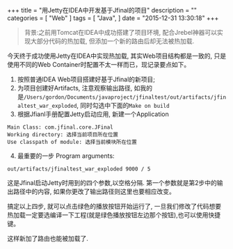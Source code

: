 +++
title = "用Jetty在IDEA中开发基于Jfinal的项目"
description = ""
categories = [
    "Web"
]
tags = [
    "Java",
]
date = "2015-12-31 13:30:18"
+++

> 背景:之前用Tomcat在IDEA中成功搭建了项目环境, 配合Jrebel神器可以实现大部分代码的热加载, 但添加一个新的路由后却无法被热加载.

今天终于成功使用Jetty在IDEA中实现热加载, 其实Web项目结构都是一致的, 只是使用不同的Web Container时配置不太一样而已，现记录要点如下。


1. 按照普通IDEA Web项目搭建好基于Jfinal的新项目;
2. 为项目创建好Artifacts, 注意观察输出路径, 如我的是`/Users/gordon/Documents/javaproject/jfinaltest/out/artifacts/jfinaltest_war_exploded`, 同时勾选中下面的`Make on build`
3. 根据Jfianl手册配置Jetty启动应用, 新建一个Application
```
Main Class: com.jfinal.core.JFinal
Working directory: 选择当前项目所在位置
Use classpath of module: 选择当前模块所在位置
```   

4. 最重要的一步
Program arguments: 
```
out/artifacts/jfinaltest_war_exploded 9000 / 5
```
这是Jfinal启动Jetty时用到的四个参数,以空格分隔. 第一个参数就是第2步中的输出路径中的内容, 如果你更改了输出路径则这里也要相应改变。

搞定以上四步, 就可以点击绿色的播放按钮开始运行了, 一旦我们修改了代码想要热加载一定要选编译一下工程(就是绿色播放按钮左边那个按钮),也可以使用快捷键。

这样新加了路由也能被加载了.
